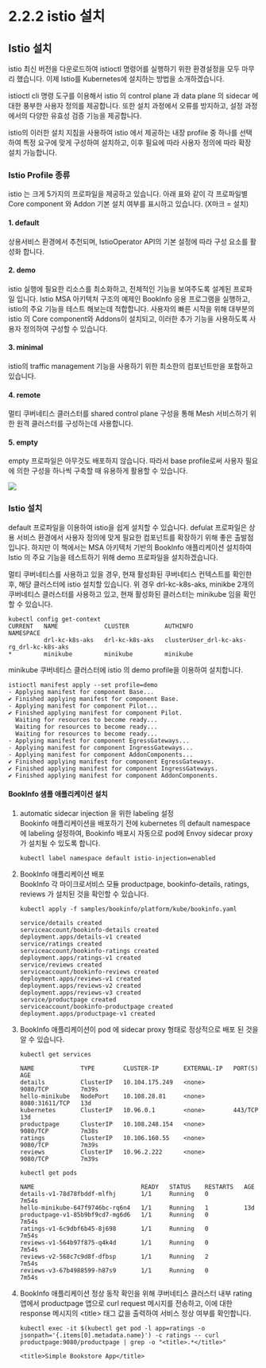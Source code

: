 # 2.2.2 istio 설치

## Istio 설치

istio 최신 버전을 다운로드하여 istioctl 명령어를 실행하기 위한 환경설정을 모두 마무리 했습니다. 이제 Istio를 Kubernetes에 설치하는 방법을 소개하겠습니다.

istioctl cli 명령 도구를 이용해서 istio 의 control plane 과 data plane 의 sidecar 에 대한 풍부한 사용자 정의를 제공합니다. 또한 설치 과정에서 오류를 방지하고, 설정 과정에서의 다양한 유효성 검증 기능을 제공합니다.

istio의 이러한 설치 지침을 사용하여 istio 에서 제공하는 내장 profile 중 하나를 선택하여 특정 요구에 맞게 구성하여 설치하고, 이후 필요에 따라 사용자 정의에 따라 확장 설치 가능합니다.

### Istio Profile 종류

istio 는 크게 5가지의 프로파일을 제공하고 있습니다. 아래 표와 같이 각 프로파일별 Core component 와 Addon 기본 설치 여부를 표시하고 있습니다. \(X마크 = 설치\)

#### 1. default

상용서비스 환경에서 추천되며, IstioOperator API의 기본 설정에 따라 구성 요소를 활성화 합니다.

#### 2. demo

istio 실행에 필요한 리소스를 최소화하고, 전체적인 기능을 보여주도록 설계된 프로파일 입니다. Istio MSA 아키텍처 구조의 예제인 BookInfo 응용 프로그램을 실행하고, istio의 주요 기능을 테스트 해보는데 적합합니다. 사용자의 빠른 시작을 위해 대부분의 istio 의 Core component와 Addons이 설치되고, 이러한 추가 기능을 사용하도록 사용자 정의하여 구성할 수 있습니다.

#### 3. minimal

istio의 traffic management 기능을 사용하기 위한 최소한의 컴포넌트만을 포함하고 있습니다.

#### 4. remote

멀티 쿠버네티스 클러스터를 shared control plane 구성을 통해 Mesh 서비스하기 위한 원격 클러스터를 구성하는데 사용합니다.

#### 5. empty

empty 프로파일은 아무것도 배포하지 않습니다. 따라서 base profile로써 사용자 필요에 의한 구성을 하나씩 구축할 때 유용하게 활용할 수 있습니다.

![](../../../.gitbook/assets/image-7.png)

### Istio 설치

default 프로파일을 이용하여 istio을 쉽게 설치할 수 있습니다. defulat 프로파일은 상용 서비스 환경에서 사용자 정의에 맞게 필요한 컴포넌트를 확장하기 위해 좋은 출발점 입니다. 하지만 이 책에서는 MSA 아키텍처 기반의 BookInfo 애플리케이션 설치하여 Istio 의 주요 기능을 테스트하기 위해 demo 프로파일을 설치하겠습니다.

멀티 쿠버네티스를 사용하고 있을 경우, 현재 활성화된 쿠버네티스 컨텍스트를 확인한 후, 해당 클러스터에 istio 설치할 있습니다. 위 경우 drl-kc-k8s-aks, minikbe 2개의 쿠버네티스 클러스터를 사용하고 있고, 현재 활성화된 클러스터는 minikube 임을 확인할 수 있습니다.

```text
kubectl config get-context
CURRENT   NAME             CLUSTER          AUTHINFO                                   NAMESPACE
          drl-kc-k8s-aks   drl-kc-k8s-aks   clusterUser_drl-kc-aks-rg_drl-kc-k8s-aks
*         minikube         minikube         minikube
```

minikube 쿠버네티스 클러스터에 istio 의 demo profile을 이용하여 설치합니다.

```text
istioctl manifest apply --set profile=demo
- Applying manifest for component Base...
✔ Finished applying manifest for component Base.
- Applying manifest for component Pilot...
✔ Finished applying manifest for component Pilot.
  Waiting for resources to become ready...
  Waiting for resources to become ready...
  Waiting for resources to become ready...
- Applying manifest for component EgressGateways...
- Applying manifest for component IngressGateways...
- Applying manifest for component AddonComponents...
✔ Finished applying manifest for component EgressGateways.
✔ Finished applying manifest for component IngressGateways.
✔ Finished applying manifest for component AddonComponents.
```

#### BookInfo 샘플 애플리케이션 설치

1. automatic sidecar injection 을 위한 labeling 설정  
   Bookinfo 애플리케이션을 배포하기 전에 kubernetes 의 default namespace 에 labeling 설정하여, Bookinfo 배포시 자동으로 pod에 Envoy sidecar proxy가 설치될 수 있도록 합니다.

   ```text
   kubectl label namespace default istio-injection=enabled
   ```

2. BookInfo 애플리케이션 배포  
   BookInfo 각 마이크로서비스 모듈 productpage, bookinfo-details, ratings, reviews 가 설치된 것을 확인할 수 있습니다.

   ```text
   kubectl apply -f samples/bookinfo/platform/kube/bookinfo.yaml

   service/details created
   serviceaccount/bookinfo-details created
   deployment.apps/details-v1 created
   service/ratings created
   serviceaccount/bookinfo-ratings created
   deployment.apps/ratings-v1 created
   service/reviews created
   serviceaccount/bookinfo-reviews created
   deployment.apps/reviews-v1 created
   deployment.apps/reviews-v2 created
   deployment.apps/reviews-v3 created
   service/productpage created
   serviceaccount/bookinfo-productpage created
   deployment.apps/productpage-v1 created
   ```

3. BookInfo 애플리케이션이 pod 에 sidecar proxy 형태로 정상적으로 배포 된 것을 알 수 있습니다.

   ```text
   kubectl get services

   NAME             TYPE        CLUSTER-IP       EXTERNAL-IP   PORT(S)          AGE
   details          ClusterIP   10.104.175.249   <none>        9080/TCP         7m39s
   hello-minikube   NodePort    10.108.28.81     <none>        8080:31611/TCP   13d
   kubernetes       ClusterIP   10.96.0.1        <none>        443/TCP          13d
   productpage      ClusterIP   10.108.248.154   <none>        9080/TCP         7m38s
   ratings          ClusterIP   10.106.160.55    <none>        9080/TCP         7m39s
   reviews          ClusterIP   10.96.2.222      <none>        9080/TCP         7m39s
   ```

   ```text
   kubectl get pods

   NAME                              READY   STATUS    RESTARTS   AGE
   details-v1-78d78fbddf-mlfhj       1/1     Running   0          7m54s
   hello-minikube-647f9746bc-rq6n4   1/1     Running   1          13d
   productpage-v1-85b9bf9cd7-mg6d6   1/1     Running   0          7m54s
   ratings-v1-6c9dbf6b45-8j698       1/1     Running   0          7m54s
   reviews-v1-564b97f875-q4k4d       1/1     Running   0          7m54s
   reviews-v2-568c7c9d8f-dfbsp       1/1     Running   2          7m54s
   reviews-v3-67b4988599-h87s9       1/1     Running   0          7m54s
   ```

4. BookInfo 애플리케이션 정상 동작 확인을 위해 쿠버네티스 클러스터 내부 rating 앱에서 productpage 앱으로 curl request 메시지를 전송하고, 이에 대한 response 메시지의 &lt;title&gt; 태그 값을 출력하여 서비스 정상 여부를 확인합니다.

   ```text
   kubectl exec -it $(kubectl get pod -l app=ratings -o jsonpath='{.items[0].metadata.name}') -c ratings -- curl productpage:9080/productpage | grep -o "<title>.*</title>"

   <title>Simple Bookstore App</title>
   ```

